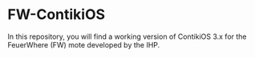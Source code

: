 # FW-ContikiOS
In this repository, you will find a working version of ContikiOS 3.x for the FeuerWhere (FW) mote developed by the IHP.
